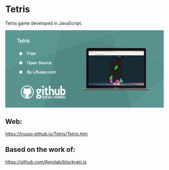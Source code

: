 # Tetris

Tetris game developed in JavaScript.

![alt screenshot](https://raw.githubusercontent.com/lrusso/Tetris/master/Tetris.png)

## Web:

https://lrusso.github.io/Tetris/Tetris.htm

## Based on the work of:

https://github.com/Aerolab/blockrain.js
